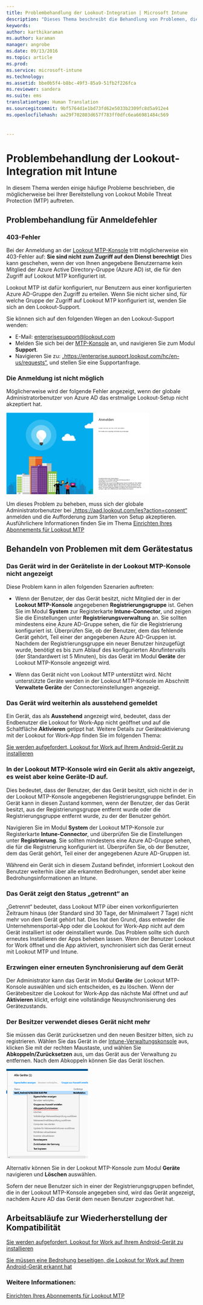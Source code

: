 ```yaml
---
title: Problembehandlung der Lookout-Integration | Microsoft Intune
description: "Dieses Thema beschreibt die Behandlung von Problemen, die im Zusammenhang mit der Lookout-Integration häufig auftreten."
keywords: 
author: karthikaraman
ms.author: karaman
manager: angrobe
ms.date: 09/13/2016
ms.topic: article
ms.prod: 
ms.service: microsoft-intune
ms.technology: 
ms.assetid: bbe0b5f4-b8bc-49f3-85a9-51fb2f226fca
ms.reviewer: sandera
ms.suite: ems
translationtype: Human Translation
ms.sourcegitcommit: 9bf5764d1e1bd73fd62e5033b2309fc8d5a912e4
ms.openlocfilehash: aa29f702803d657f783ff0dfc6ea66981484c569


---
```


# <a name="troubleshoot-lookout-integration-with-intune"></a>Problembehandlung der Lookout-Integration mit Intune
In diesem Thema werden einige häufige Probleme beschrieben, die möglicherweise bei Ihrer Bereitstellung von Lookout Mobile Threat Protection (MTP) auftreten.
## <a name="troubleshoot-login-errors"></a>Problembehandlung für Anmeldefehler
### <a name="403-errors"></a>403-Fehler
Bei der Anmeldung an der [Lookout MTP-Konsole](https://aad.lookout.com) tritt möglicherweise ein 403-Fehler auf: **Sie sind nicht zum Zugriff auf den Dienst berechtigt** Dies kann geschehen, wenn der von Ihnen angegebene Benutzername kein Mitglied der Azure Active Directory-Gruppe (Azure AD) ist, die für den Zugriff auf Lookout MTP konfiguriert ist.

Lookout MTP ist dafür konfiguriert, nur Benutzern aus einer konfigurierten Azure AD-Gruppe den Zugriff zu erteilen. Wenn Sie nicht sicher sind, für welche Gruppe der Zugriff auf Lookout MTP konfiguriert ist, wenden Sie sich an den Lookout-Support.

Sie können sich auf den folgenden Wegen an den Lookout-Support wenden:

* E-Mail: enterprisesupport@lookout.com
* Melden Sie sich bei der [MTP-Konsole](http://aad.lookout.com) an, und navigieren Sie zum Modul **Support**.
* Navigieren Sie zu: „https://enterprise.support.lookout.com/hc/en-us/requests“, und stellen Sie eine Supportanfrage.

### <a name="unable-to-sign-in"></a>Die Anmeldung ist nicht möglich
Möglicherweise wird der folgende Fehler angezeigt, wenn der globale Administratorbenutzer von Azure AD das erstmalige Lookout-Setup nicht akzeptiert hat.

![Screenshot des Lookout-Anmeldebildschirms, der den Anmeldefehler darstellt](../media/mtp/lookout-mtp-consent-not-accepted-error.png)

Um dieses Problem zu beheben, muss sich der globale Administratorbenutzer bei „https://aad.lookout.com/les?action=consent“ anmelden und die Aufforderung zum Starten von Setup akzeptieren. Ausführlichere Informationen finden Sie im Thema [Einrichten Ihres Abonnements für Lookout MTP](set-up-your-subscription-with-lookout-mtp.md)

## <a name="troubleshoot-device-status-issues"></a>Behandeln von Problemen mit dem Gerätestatus

### <a name="device-not-showing-up-in-the-lookout-mtp-console-device-list"></a>Das Gerät wird in der Geräteliste in der Lookout MTP-Konsole nicht angezeigt

Diese Problem kann in allen folgenden Szenarien auftreten:
* Wenn der Benutzer, der das Gerät besitzt, nicht Mitglied der in der **Lookout MTP-Konsole** angegebenen **Registrierungsgruppe** ist.  Gehen Sie im Modul **System** zur Registerkarte **Intune-Connector**, und zeigen Sie die Einstellungen unter **Registrierungsverwaltung** an.  Sie sollten mindestens eine Azure AD-Gruppe sehen, die für die Registrierung konfiguriert ist.  Überprüfen Sie, ob der Benutzer, dem das fehlende Gerät gehört, Teil einer der angegebenen Azure AD-Gruppen ist.  Nachdem der Registrierungsgruppe ein neuer Benutzer hinzugefügt wurde, benötigt es bis zum Ablauf des konfigurierten Abrufintervalls (der Standardwert ist 5 Minuten), bis das Gerät im Modul **Geräte** der Lookout MTP-Konsole angezeigt wird.

* Wenn das Gerät nicht von Lookout MTP unterstützt wird.  Nicht unterstützte Geräte werden in der Lookout MTP-Konsole im Abschnitt **Verwaltete Geräte** der Connectoreinstellungen angezeigt.

### <a name="device-continues-to-be-reported-as-pending"></a>Das Gerät wird weiterhin als **ausstehend** gemeldet

Ein Gerät, das als **Ausstehend** angezeigt wird, bedeutet, dass der Endbenutzer die Lookout for Work-App nicht geöffnet und auf die Schaltfläche **Aktivieren** getippt hat. Weitere Details zur Geräteaktivierung mit der Lookout for Work-App finden Sie im folgenden Thema:

[Sie werden aufgefordert, Lookout for Work auf Ihrem Android-Gerät zu installieren](http://docs.microsoft.com/intune/enduser/you-are-prompted-to-install-lookout-for-work-android)

### <a name="in-the-lookout-mtp-console-a-device-is-showing-as-active-but-does-not-have-a-device-id"></a>In der Lookout MTP-Konsole wird ein Gerät als aktiv angezeigt, es weist aber keine Geräte-ID auf.  
Dies bedeutet, dass der Benutzer, der das Gerät besitzt, sich nicht in der in der Lookout MTP-Konsole angegebenen Registrierungsgruppe befindet.   Ein Gerät kann in diesen Zustand kommen, wenn der Benutzer, der das Gerät besitzt, aus der Registrierungsgruppe entfernt wurde oder die Registrierungsgruppe entfernt wurde, zu der der Benutzer gehört.

Navigieren Sie im Modul **System** der Lookout MTP-Konsole zur Registerkarte **Intune-Connector**, und überprüfen Sie die Einstellungen unter **Registrierung**.  Sie sollten mindestens eine Azure AD-Gruppe sehen, die für die Registrierung konfiguriert ist.  Überprüfen Sie, ob der Benutzer, dem das Gerät gehört, Teil einer der angegebenen Azure AD-Gruppen ist.  

Während ein Gerät sich in diesem Zustand befindet, informiert Lookout den Benutzer weiterhin über alle erkannten Bedrohungen, sendet aber keine Bedrohungsinformationen an Intune.

### <a name="device-shows-disconnected-state"></a>Das Gerät zeigt den Status „getrennt“ an

„Getrennt“ bedeutet, dass Lookout MTP über einen vorkonfigurierten Zeitraum hinaus (der Standard sind 30 Tage, der Minimalwert 7 Tage) nicht mehr von dem Gerät gehört hat. Dies hat den Grund, dass entweder die Unternehmensportal-App oder die Lookout for Work-App nicht auf dem Gerät installiert ist oder deinstalliert wurde. Das Problem sollte sich durch erneutes Installieren der Apps beheben lassen. Wenn der Benutzer Lookout for Work öffnet und die App aktiviert, synchronisiert sich das Gerät erneut mit Lookout MTP und Intune.    

### <a name="forcing-a-resync-on-the-device"></a>Erzwingen einer erneuten Synchronisierung auf dem Gerät
Der Administrator kann das Gerät im Modul **Geräte** der Lookout MTP-Konsole auswählen und sich entscheiden, es zu löschen.   Wenn der Gerätebesitzer die Lookout for Work-App das nächste Mal öffnet und auf **Aktivieren** klickt, erfolgt eine vollständige Neusynchronisierung des Gerätezustands.

### <a name="the-owner-of-the-device-is-no-longer-using-this-device"></a>Der Besitzer verwendet dieses Gerät nicht mehr
Sie müssen das Gerät zurücksetzen und den neuen Besitzer bitten, sich zu registrieren.  Wählen Sie das Gerät in der [Intune-Verwaltungskonsole](https://manage.microsoft.com) aus, klicken Sie mit der rechten Maustaste, und wählen Sie **Abkoppeln/Zurücksetzen** aus, um das Gerät aus der Verwaltung zu entfernen. Nach dem Abkoppeln können Sie das Gerät löschen.

![Screenshot des Gerätemoduls in der Intune-Verwaltungskonsole mit dargestellter Option „Abkoppeln/Zurücksetzen“](../media/mtp/mtp-retire-device-intune-console.png)

Alternativ können Sie in der Lookout MTP-Konsole zum Modul **Geräte** navigieren und **Löschen** auswählen.  

Sofern der neue Benutzer sich in einer der Registrierungsgruppen befindet, die in der Lookout MTP-Konsole angegeben sind, wird das Gerät angezeigt, nachdem Azure AD das Gerät dem neuen Benutzer zugeordnet hat.

## <a name="compliance-remediation-workflows"></a>Arbeitsabläufe zur Wiederherstellung der Kompatibilität
[Sie werden aufgefordert, Lookout for Work auf Ihrem Android-Gerät zu installieren]( http://docs.microsoft.com/intune/enduser/you-are-prompted-to-install-lookout-for-work-android)

[Sie müssen eine Bedrohung beseitigen, die Lookout for Work auf Ihrem Android-Gerät erkannt hat](http://docs.microsoft.com/intune/enduser/you-need-to-resolve-a-threat-found-by-lookout-for-work-android)


### <a name="see-also"></a>Weitere Informationen:
[Einrichten Ihres Abonnements für Lookout MTP](https://docs.microsoft.com/en-us/intune/deploy-use/set-up-your-subscription-with-lookout-mtp)



<!--HONumber=Nov16_HO2-->


